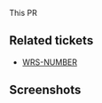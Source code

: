 This PR

## Related tickets

-   [WRS-NUMBER](https://support.chili-publish.com/projects/WRS/issues/WRS-NUMBER)

## Screenshots

